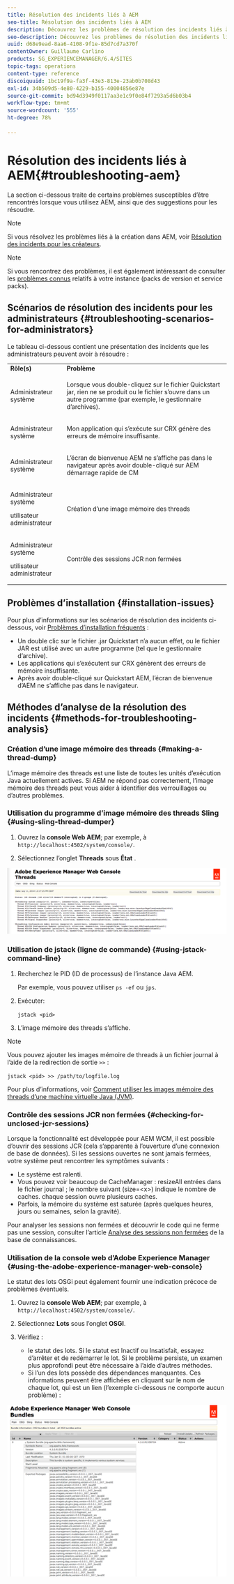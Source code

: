 ```yaml
---
title: Résolution des incidents liés à AEM
seo-title: Résolution des incidents liés à AEM
description: Découvrez les problèmes de résolution des incidents liés à AEM.
seo-description: Découvrez les problèmes de résolution des incidents liés à AEM.
uuid: d68e9ead-8aa6-4108-9f1e-85d7cd7a370f
contentOwner: Guillaume Carlino
products: SG_EXPERIENCEMANAGER/6.4/SITES
topic-tags: operations
content-type: reference
discoiquuid: 1bc19f9a-fa3f-43e3-813e-23ab0b708d43
exl-id: 34b509d5-4e80-4229-b155-40004856e87e
source-git-commit: bd94d3949f0117aa3e1c9f0e84f7293a5d6b03b4
workflow-type: tm+mt
source-wordcount: '555'
ht-degree: 78%

---
```


# Résolution des incidents liés à AEM{#troubleshooting-aem}

La section ci-dessous traite de certains problèmes susceptibles d’être rencontrés lorsque vous utilisez AEM, ainsi que des suggestions pour les résoudre.

>[!NOTE]
>
>Si vous résolvez les problèmes liés à la création dans AEM, voir [Résolution des incidents pour les créateurs](/help/sites-authoring/troubleshooting.md).

>[!NOTE]
>
>Si vous rencontrez des problèmes, il est également intéressant de consulter les [problèmes connus](/help/release-notes/known-issues.md) relatifs à votre instance (packs de version et service packs).

## Scénarios de résolution des incidents pour les administrateurs {#troubleshooting-scenarios-for-administrators}

Le tableau ci-dessous contient une présentation des incidents que les administrateurs peuvent avoir à résoudre :

<table> 
 <tbody> 
  <tr> 
   <td><strong>Rôle(s)</strong></td> 
   <td><strong>Problème </strong></td> 
  </tr> 
  <tr> 
   <td>Administrateur système</td> 
   <td><p>Lorsque vous double-cliquez sur le fichier Quickstart jar, rien ne se produit ou le fichier s’ouvre dans un autre programme (par exemple, le gestionnaire d’archives).</p> </td> 
  </tr> 
  <tr> 
   <td><p>Administrateur système</p> </td> 
   <td><p>Mon application qui s’exécute sur CRX génère des erreurs de mémoire insuffisante.</p> </td> 
  </tr> 
  <tr> 
   <td><p>Administrateur système</p> </td> 
   <td><p>L’écran de bienvenue AEM ne s’affiche pas dans le navigateur après avoir double-cliqué sur AEM démarrage rapide de CM</p> </td> 
  </tr> 
  <tr> 
   <td><p>Administrateur système</p> <p>utilisateur administrateur</p> </td> 
   <td><p>Création d’une image mémoire des threads</p> </td> 
  </tr> 
  <tr> 
   <td><p>Administrateur système</p> <p>utilisateur administrateur</p> </td> 
   <td><p>Contrôle des sessions JCR non fermées</p> </td> 
  </tr> 
 </tbody> 
</table>

## Problèmes d’installation {#installation-issues}

Pour plus d’informations sur les scénarios de résolution des incidents ci-dessous, voir [Problèmes d’installation fréquents](/help/sites-deploying/troubleshooting.md#common-installation-issues) :

* Un double clic sur le fichier .jar Quickstart n’a aucun effet, ou le fichier JAR est utilisé avec un autre programme (tel que le gestionnaire d’archive).
* Les applications qui s’exécutent sur CRX génèrent des erreurs de mémoire insuffisante.
* Après avoir double-cliqué sur Quickstart AEM, l’écran de bienvenue d’AEM ne s’affiche pas dans le navigateur.

## Méthodes d’analyse de la résolution des incidents  {#methods-for-troubleshooting-analysis}

### Création d’une image mémoire des threads {#making-a-thread-dump}

L’image mémoire des threads est une liste de toutes les unités d’exécution Java actuellement actives. Si AEM ne répond pas correctement, l’image mémoire des threads peut vous aider à identifier des verrouillages ou d’autres problèmes.

### Utilisation du programme d’image mémoire des threads Sling  {#using-sling-thread-dumper}

1. Ouvrez la **console Web AEM**; par exemple, à `http://localhost:4502/system/console/`.

1. Sélectionnez l’onglet **Threads** sous **État** .

![screen_shot_2012-02-13at43925pm](assets/screen_shot_2012-02-13at43925pm.png)

### Utilisation de jstack (ligne de commande) {#using-jstack-command-line}

1. Recherchez le PID (ID de processus) de l’instance Java AEM.

   Par exemple, vous pouvez utiliser `ps -ef` ou `jps`.

1. Exécuter:

   `jstack <pid>`

1. L’image mémoire des threads s’affiche.

>[!NOTE]
>
>Vous pouvez ajouter les images mémoire de threads à un fichier journal à l’aide de la redirection de sortie `>>` :
>
>`jstack <pid> >> /path/to/logfile.log`

Pour plus d’informations, voir [Comment utiliser les images mémoire des threads d’une machine virtuelle Java (JVM)](https://helpx.adobe.com/cq/kb/TakeThreadDump.html).

### Contrôle des sessions JCR non fermées {#checking-for-unclosed-jcr-sessions}

Lorsque la fonctionnalité est développée pour AEM WCM, il est possible d’ouvrir des sessions JCR (cela s’apparente à l’ouverture d’une connexion de base de données). Si les sessions ouvertes ne sont jamais fermées, votre système peut rencontrer les symptômes suivants :

* Le système est ralenti.
* Vous pouvez voir beaucoup de CacheManager : resizeAll entrées dans le fichier journal ; le nombre suivant (size=&lt;x>) indique le nombre de caches. chaque session ouvre plusieurs caches.
* Parfois, la mémoire du système est saturée (après quelques heures, jours ou semaines, selon la gravité).

Pour analyser les sessions non fermées et découvrir le code qui ne ferme pas une session, consulter l’article [Analyse des sessions non fermées](https://helpx.adobe.com/crx/kb/AnalyzeUnclosedSessions.html) de la base de connaissances.

### Utilisation de la console web d’Adobe Experience Manager  {#using-the-adobe-experience-manager-web-console}

Le statut des lots OSGi peut également fournir une indication précoce de problèmes éventuels.

1. Ouvrez la **console Web AEM**; par exemple, à `http://localhost:4502/system/console/`.

1. Sélectionnez **Lots** sous l’onglet **OSGI**.

1. Vérifiez :

   * le statut des lots. Si le statut est Inactif ou Insatisfait, essayez d’arrêter et de redémarrer le lot. Si le problème persiste, un examen plus approfondi peut être nécessaire à l’aide d’autres méthodes.
   * Si l’un des lots possède des dépendances manquantes. Ces informations peuvent être affichées en cliquant sur le nom de chaque lot, qui est un lien (l’exemple ci-dessous ne comporte aucun problème) :

![screen_shot_2012-02-13at44706pm](assets/screen_shot_2012-02-13at44706pm.png)
